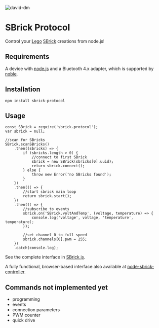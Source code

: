 ![david-dm](https://david-dm.org/zkiiito/node-sbrick-protocol.svg)

# SBrick Protocol
Control your [Lego](https://lego.com) [SBrick](https://www.sbrick.com/) creations from node.js!

## Requirements
A device with [node.js](https://nodejs.org/)  and a Bluetooth 4.x adapter, which is supported by [noble](https://github.com/sandeepmistry/noble#prerequisites).

## Installation
```
npm install sbrick-protocol
```

## Usage
```
const SBrick = require('sbrick-protocol');
var sbrick = null;

//scan for SBricks
SBrick.scanSBricks()
    .then((sbricks) => {
        if (sbricks.length > 0) {
            //connect to first SBrick
            sbrick = new SBrick(sbricks[0].uuid);
            return sbrick.connect();
        } else {
            throw new Error('no SBricks found');
        }
    })
    .then(() => {
        //start sbrick main loop
        return sbrick.start();
    })
    .then(() => {
        //subscribe to events
        sbrick.on('SBrick.voltAndTemp', (voltage, temperature) => {
            console.log('voltage', voltage, 'temperature', temperature);
        });
        
        //set channel 0 to full speed
        sbrick.channels[0].pwm = 255;
    })
    .catch(console.log);
```

See the complete interface in [SBrick.js](SBrick.js).

A fully functional, browser-based interface also available at [node-sbrick-controller](https://github.com/zkiiito/node-sbrick-controller). 

## Commands not implemented yet
 * programming
 * events
 * connection parameters
 * PWM counter
 * quick drive

